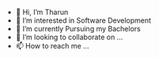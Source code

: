 - 👋 Hi, I’m Tharun
- 👀 I’m interested in Software Development
- 🌱 I’m currently Pursuing my Bachelors
- 💞️ I’m looking to collaborate on ...
- 📫 How to reach me ...

<!---
Tharun30hazlitt/Tharun30hazlitt is a ✨ special ✨ repository because its `README.md` (this file) appears on your GitHub profile.
You can click the Preview link to take a look at your changes.
--->
